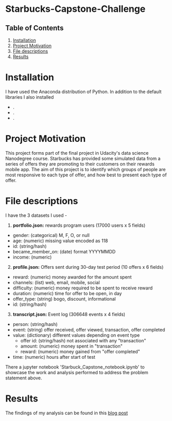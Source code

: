 # Starbucks-Capstone-Challenge

## Table of Contents

1. [Installation](https://github.com/kirstencampbellyoung/Starbucks-Capstone-Challenge/blob/main/README.md#installation)
2. [Project Motivation](https://github.com/kirstencampbellyoung/Starbucks-Capstone-Challenge/blob/main/README.md#project-motivation)
3. [File descriptions](https://github.com/kirstencampbellyoung/Starbucks-Capstone-Challenge/blob/main/README.md#file-descriptions)
4. [Results](https://github.com/kirstencampbellyoung/Starbucks-Capstone-Challenge/blob/main/README.md#results)

# Installation 

I have used the Anaconda distribution of Python. In addition to the default libraries I also installed 
- .
- .
- .

# Project Motivation

This project forms part of the final project in Udacity's data science Nanodegree course. Starbucks has provided some simulated data from a series of offers they are promoting to their customers on their rewards mobile app. The aim of this project is to identify which groups of people are most responsive to each type of offer, and how best to present each type of offer.

# File descriptions

I have the 3 datasets I used -
1. **portfolio.json:** rewards program users (17000 users x 5 fields)
-  gender: (categorical) M, F, O, or null
-  age: (numeric) missing value encoded as 118
-  id: (string/hash)
-  became_member_on: (date) format YYYYMMDD
-  income: (numeric)

2.  **profile.json:** Offers sent during 30-day test period (10 offers x 6 fields)
- reward: (numeric) money awarded for the amount spent
- channels: (list) web, email, mobile, social
- difficulty: (numeric) money required to be spent to receive reward
- duration: (numeric) time for offer to be open, in day
- offer_type: (string) bogo, discount, informational
- id: (string/hash)

3. **transcript.json:** Event log (306648 events x 4 fields)
- person: (string/hash)
- event: (string) offer received, offer viewed, transaction, offer completed
- value: (dictionary) different values depending on event type
    * offer id: (string/hash) not associated with any "transaction"
    * amount: (numeric) money spent in "transaction"
    * reward: (numeric) money gained from "offer completed"
- time: (numeric) hours after start of test

There a jupyter notebook 'Starbuck_Capstone_notebook.ipynb' to showcase the work and analysis performed to address the problem statement above.

# Results

The findings of my analysis can be found in this [blog post](https://medium.com/@kirstencyoung/so-youre-thinking-of-listing-your-property-on-airbnb-aa542beede47)

